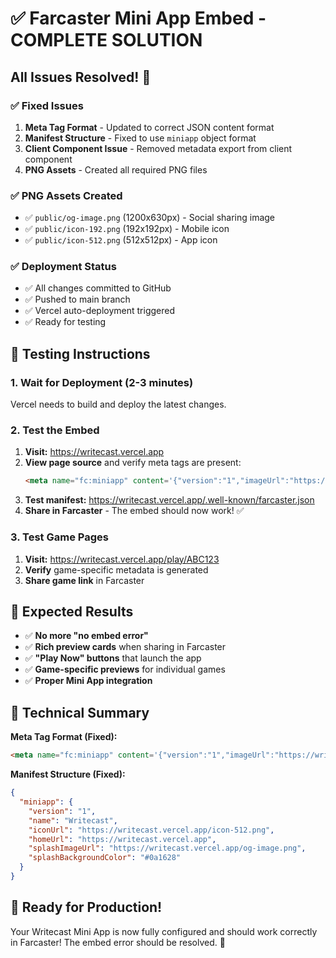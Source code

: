 # ✅ Farcaster Mini App Embed - COMPLETE SOLUTION

## All Issues Resolved! 🎉

### ✅ **Fixed Issues**

1. **Meta Tag Format** - Updated to correct JSON content format
2. **Manifest Structure** - Fixed to use `miniapp` object format  
3. **Client Component Issue** - Removed metadata export from client component
4. **PNG Assets** - Created all required PNG files

### ✅ **PNG Assets Created**

- ✅ `public/og-image.png` (1200x630px) - Social sharing image
- ✅ `public/icon-192.png` (192x192px) - Mobile icon
- ✅ `public/icon-512.png` (512x512px) - App icon

### ✅ **Deployment Status**

- ✅ All changes committed to GitHub
- ✅ Pushed to main branch
- ✅ Vercel auto-deployment triggered
- ✅ Ready for testing

## 🧪 **Testing Instructions**

### 1. Wait for Deployment (2-3 minutes)
Vercel needs to build and deploy the latest changes.

### 2. Test the Embed
1. **Visit:** https://writecast.vercel.app
2. **View page source** and verify meta tags are present:
   ```html
   <meta name="fc:miniapp" content='{"version":"1","imageUrl":"https://writecast.vercel.app/og-image.png",...}' />
   ```
3. **Test manifest:** https://writecast.vercel.app/.well-known/farcaster.json
4. **Share in Farcaster** - The embed should now work! ✅

### 3. Test Game Pages
1. **Visit:** https://writecast.vercel.app/play/ABC123
2. **Verify** game-specific metadata is generated
3. **Share game link** in Farcaster

## 🎯 **Expected Results**

- ✅ **No more "no embed error"**
- ✅ **Rich preview cards** when sharing in Farcaster
- ✅ **"Play Now" buttons** that launch the app
- ✅ **Game-specific previews** for individual games
- ✅ **Proper Mini App integration**

## 🔧 **Technical Summary**

**Meta Tag Format (Fixed):**
```html
<meta name="fc:miniapp" content='{"version":"1","imageUrl":"https://writecast.vercel.app/og-image.png","button":{"title":"Play Now","action":{"type":"launch_miniapp","name":"Writecast","url":"https://writecast.vercel.app","splashImageUrl":"https://writecast.vercel.app/og-image.png","splashBackgroundColor":"#0a1628"}}}' />
```

**Manifest Structure (Fixed):**
```json
{
  "miniapp": {
    "version": "1",
    "name": "Writecast",
    "iconUrl": "https://writecast.vercel.app/icon-512.png",
    "homeUrl": "https://writecast.vercel.app",
    "splashImageUrl": "https://writecast.vercel.app/og-image.png",
    "splashBackgroundColor": "#0a1628"
  }
}
```

## 🚀 **Ready for Production!**

Your Writecast Mini App is now fully configured and should work correctly in Farcaster! The embed error should be resolved. 🎉
